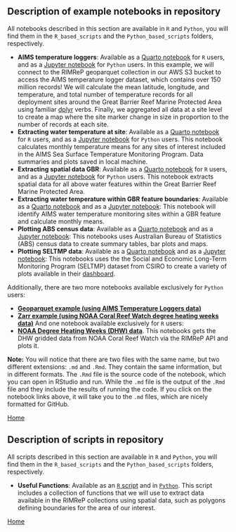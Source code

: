 ## Description of example notebooks in repository
All notebooks described in this section are available in `R` and `Python`, you will find them in the `R_based_scripts` and the `Python_based_scripts` folders, respectively. 

- **AIMS temperature loggers**: Available as a [Quarto notebook](https://github.com/aodn/rimrep-examples/blob/main/R_based_scripts/AIMS_waterTemp.md) for `R` users, and as a [Jupyter notebook](https://github.com/aodn/rimrep-examples/blob/main/Python_based_scripts/AIMS_waterTemp.ipynb) for `Python` users. In this example, we will connect to the RIMReP geoparquet collection in our AWS S3 bucket to access the AIMS temperature logger dataset, which contains over 150 million records! We will calculate the mean latitude, longitude, and temperature, and total number of temperature records for all deployment sites around the Great Barrier Reef Marine Protected Area using familiar [dplyr](https://dplyr.tidyverse.org) verbs. Finally, we aggregated all data at a site level to create a map where the site marker change in size in proportion to the number of records at each site.  
- **Extracting water temperature at site**: Available as a [Quarto notebook](https://github.com/aodn/rimrep-examples/blob/main/R_based_scripts/Extracting_Water_Temperature_at_Site.md) for `R` users, and as a [Jupyter notebook](https://github.com/aodn/rimrep-examples/blob/main/Python_based_scripts/Extracting_Water_Temperature_at_Site.ipynb) for `Python` users. This notebook calculates monthly temperature means for any sites of interest included in the AIMS Sea Surface Temperature Monitoring Program. Data summaries and plots saved in local machine.  
- **Extracting spatial data GBR**: Available as a [Quarto notebook](https://github.com/aodn/rimrep-examples/blob/main/R_based_scripts/Extracting_Spatial_Data_GBR_Features.md) for `R` users, and as a [Jupyter notebook](https://github.com/aodn/rimrep-examples/blob/main/Python_based_scripts/Extracting_Spatial_Data_GBR_Features.ipynb) for `Python` users. This notebook extracts spatial data for all above water features within the Great Barrier Reef Marine Protected Area.  
- **Extracting water temperature within GBR feature boundaries**: Available as a [Quarto notebook](https://github.com/aodn/rimrep-examples/blob/main/R_based_scripts/Extracting_Water_Temperature_GBR_Features.md) and as a [Jupyter notebook](https://github.com/aodn/rimrep-examples/blob/main/Python_based_scripts/Extracting_Water_Temperature_GBR_Features.ipynb): This notebook will identify AIMS water temperature monitoring sites within a GBR feature and calculate monthly means.  
- **Plotting ABS census data**: Available as a [Quarto notebook](https://github.com/aodn/rimrep-examples/blob/main/R_based_scripts/Plotting_ABS_Census_Data_LGA_2021.md) and as a [Jupyter notebook](https://github.com/aodn/rimrep-examples/blob/main/Python_based_scripts/Plotting_ABS_Census_Data_LGA_2021.ipynb): This notebooks uses Australian Bureau of Statistics (ABS) census data to create summary tables, bar plots and maps.  
- **Plotting SELTMP data**: Available as a [Quarto notebook](https://github.com/aodn/rimrep-examples/blob/main/R_based_scripts/Plotting_SELTMP_Data.md) and as a [Jupyter notebook](https://github.com/aodn/rimrep-examples/blob/main/Python_based_scripts/Plotting_SELTMP_Data.ipynb): This notebooks uses the the Social and Economic Long-Term Monitoring Program (SELTMP) dataset from CSIRO to create a variety of plots available in their [dashboard](https://research.csiro.au/seltmp/explore-dashboards-here/).  
  
Additionally, there are two more notebooks available exclusively for `Python` users:  
- [**Geoparquet example (using AIMS Temperature Loggers data)**](https://github.com/aodn/rimrep-examples/blob/main/Python_based_scripts/geoparquet.ipynb)  
- [**Zarr example (using NOAA Coral Reef Watch degree heating weeks data)**](https://github.com/aodn/rimrep-examples/blob/main/Python_based_scripts/zarr.ipynb) 
And one notebook available exclusively for `R` users:
- [**NOAA Degree Heating Weeks (DHW) data**](https://github.com/lidefi87/rimrep-examples/blob/main/R_based_scripts/NOAA_Degree_Heating_Week.md). This notebooks gets the DHW gridded data from NOAA Coral Reef Watch via the RIMReP API and plots it. 
  
**Note:** You will notice that there are two files with the same name, but two different extensions: `.md` and `.Rmd`. They contain the same information, but in different formats. The `.Rmd` file is the source code of the notebook, which you can open in RStudio and run. While the `.md` file is the output of the `.Rmd` file and they include the results of running the code. If you click on the notebook links above, it will take you to the `.md` files, which are nicely formatted for GitHub.
  
[Home](../README.md)

## Description of scripts in repository
All scripts described in this section are available in `R` and `Python`, you will find them in the `R_based_scripts` and the `Python_based_scripts` folders, respectively. 
- **Useful Functions**: Available as an [`R` script](https://github.com/aodn/rimrep-examples/blob/main/R_based_scripts/useful_functions.R) and in [`Python`](https://github.com/aodn/rimrep-examples/blob/main/Python_based_scripts/useful_spatial_functions_data_extraction.py). This script includes a collection of functions that we will use to extract data available in the RIMReP collections using spatial data, such as polygons defining boundaries for the area of our interest.  
  
[Home](../README.md)
